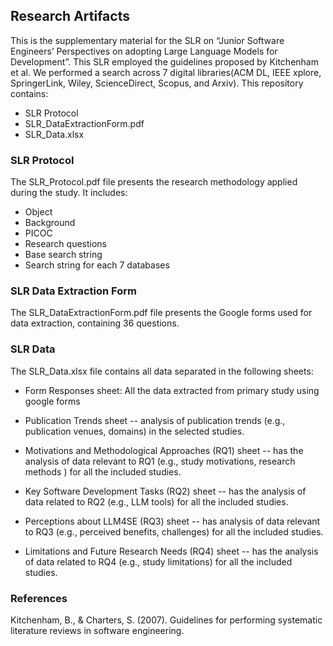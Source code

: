 ﻿## Research Artifacts


This is the supplementary material for the SLR on “Junior Software Engineers’ Perspectives on adopting Large Language Models for Development”. This SLR employed the guidelines proposed by Kitchenham et al. We performed a search across 7 digital libraries(ACM DL, IEEE xplore, SpringerLink, Wiley, ScienceDirect, Scopus, and Arxiv). This repository contains:


* SLR Protocol 
* SLR_DataExtractionForm.pdf
* SLR_Data.xlsx


### SLR Protocol


The SLR_Protocol.pdf file presents the research methodology applied during the study. It includes:
* Object
* Background
* PICOC
* Research questions
* Base search string
* Search string for each 7 databases


### SLR Data Extraction Form


The SLR_DataExtractionForm.pdf file presents the Google forms used for data extraction, containing 36 questions. 




### SLR Data 


The SLR_Data.xlsx file contains all data separated in the following sheets:


* Form Responses sheet: All the data extracted from primary study using google forms 


* Publication Trends sheet -- analysis of publication trends (e.g., publication venues, domains) in the selected studies. 


* Motivations and Methodological Approaches (RQ1) sheet -- has the analysis of data relevant to RQ1 (e.g., study motivations, research methods ) for all the included studies. 


* Key Software Development Tasks (RQ2) sheet -- has the analysis of data related to RQ2 (e.g., LLM tools) for all the included studies. 


* Perceptions about LLM4SE (RQ3) sheet -- has analysis of data relevant to RQ3 (e.g., perceived benefits, challenges) for all the included studies.


* Limitations and Future Research Needs (RQ4) sheet -- has the analysis of data related to RQ4 (e.g., study limitations)  for all the included studies. 






### References


Kitchenham, B., & Charters, S. (2007). Guidelines for performing systematic literature reviews in software engineering.